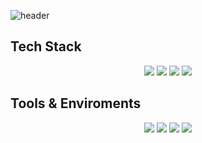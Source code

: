 
![header](https://capsule-render.vercel.app/api?type=slice&color=auto&height=300&section=header&text=Jokulsarlon777's%20Github&fontSize=60)

## Tech Stack

<div align="center">
	<img src="https://img.shields.io/badge/python-3776AB?style=flat&logo=python&logoColor=white" />
	<img src="https://img.shields.io/badge/pytorch-EE4C2C?style=flat&logo=pytorch&logoColor=white" />
	<img src="https://img.shields.io/badge/tensorflow-FF6F00?style=flat&logo=tensorflow&logoColor=white" />
	<img src="https://img.shields.io/badge/opencv-5C3EE8?style=flat&logo=opencv&logoColor=white" />

</div>

## Tools & Enviroments

<div align="center">
	<img src="https://img.shields.io/badge/docker-2496ED?style=flat&logo=docker&logoColor=white" />
	<img src="https://img.shields.io/badge/visualstudiocode-007ACC?style=flat&logo=visualstudiocode&logoColor=white" />
	<img src="https://img.shields.io/badge/anaconda-44A833?style=flat&logo=anaconda&logoColor=white" />
	<img src="https://img.shields.io/badge/github-181717?style=flat&logo=github&logoColor=white" />

</div>


<!--
Here are some ideas to get you started:

- 🔭 I’m currently working on ...
- 🌱 I’m currently learning ...
- 👯 I’m looking to collaborate on ...
- 🤔 I’m looking for help with ...
- 💬 Ask me about ...
- 📫 How to reach me: ...
- 😄 Pronouns: ...
- ⚡ Fun fact: ...
-->
